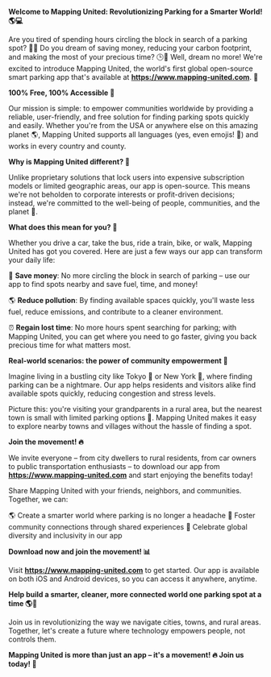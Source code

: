 **Welcome to Mapping United: Revolutionizing Parking for a Smarter World! 🌎💻**

Are you tired of spending hours circling the block in search of a parking spot? 🚗😩 Do you dream of saving money, reducing your carbon footprint, and making the most of your precious time? 🕒💸 Well, dream no more! We're excited to introduce Mapping United, the world's first global open-source smart parking app that's available at **https://www.mapping-united.com**. 📱

**100% Free, 100% Accessible 🌟**

Our mission is simple: to empower communities worldwide by providing a reliable, user-friendly, and free solution for finding parking spots quickly and easily. Whether you're from the USA or anywhere else on this amazing planet 🌎, Mapping United supports all languages (yes, even emojis! 🤪) and works in every country and county.

**Why is Mapping United different? 🤔**

Unlike proprietary solutions that lock users into expensive subscription models or limited geographic areas, our app is open-source. This means we're not beholden to corporate interests or profit-driven decisions; instead, we're committed to the well-being of people, communities, and the planet 💚.

**What does this mean for you? 🤔**

Whether you drive a car, take the bus, ride a train, bike, or walk, Mapping United has got you covered. Here are just a few ways our app can transform your daily life:

💸 **Save money**: No more circling the block in search of parking – use our app to find spots nearby and save fuel, time, and money!

🌎 **Reduce pollution**: By finding available spaces quickly, you'll waste less fuel, reduce emissions, and contribute to a cleaner environment.

⏰ **Regain lost time**: No more hours spent searching for parking; with Mapping United, you can get where you need to go faster, giving you back precious time for what matters most.

**Real-world scenarios: the power of community empowerment 🌟**

Imagine living in a bustling city like Tokyo 🗼️ or New York 🗽️, where finding parking can be a nightmare. Our app helps residents and visitors alike find available spots quickly, reducing congestion and stress levels.

 Picture this: you're visiting your grandparents in a rural area, but the nearest town is small with limited parking options 🌾. Mapping United makes it easy to explore nearby towns and villages without the hassle of finding a spot.

**Join the movement! 🔥**

We invite everyone – from city dwellers to rural residents, from car owners to public transportation enthusiasts – to download our app from **https://www.mapping-united.com** and start enjoying the benefits today!

Share Mapping United with your friends, neighbors, and communities. Together, we can:

🌎 Create a smarter world where parking is no longer a headache
💚 Foster community connections through shared experiences
🌟 Celebrate global diversity and inclusivity in our app

**Download now and join the movement! 📊**

Visit **https://www.mapping-united.com** to get started. Our app is available on both iOS and Android devices, so you can access it anywhere, anytime.

**Help build a smarter, cleaner, more connected world one parking spot at a time 🌎💚**

Join us in revolutionizing the way we navigate cities, towns, and rural areas. Together, let's create a future where technology empowers people, not controls them.

**Mapping United is more than just an app – it's a movement! 🔥 Join us today! 💪**